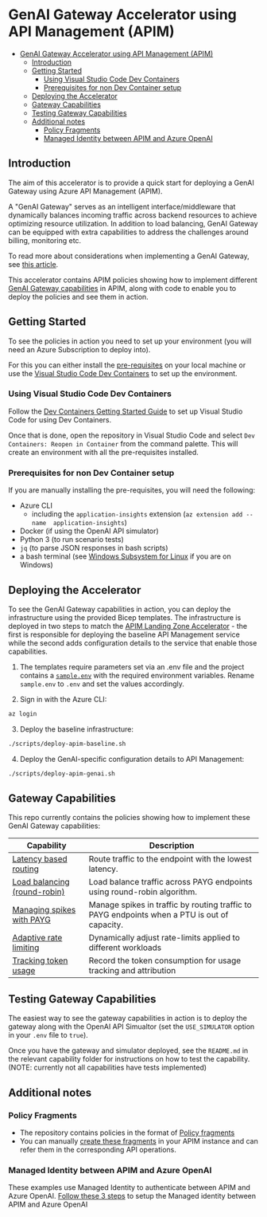 # GenAI Gateway Accelerator using API Management (APIM)

- [GenAI Gateway Accelerator using API Management (APIM)](#genai-gateway-accelerator-using-api-management-apim)
	- [Introduction](#introduction)
	- [Getting Started](#getting-started)
		- [Using Visual Studio Code Dev Containers](#using-visual-studio-code-dev-containers)
		- [Prerequisites for non Dev Container setup](#prerequisites-for-non-dev-container-setup)
	- [Deploying the Accelerator](#deploying-the-accelerator)
	- [Gateway Capabilities](#gateway-capabilities)
	- [Testing Gateway Capabilities](#testing-gateway-capabilities)
	- [Additional notes](#additional-notes)
		- [Policy Fragments](#policy-fragments)
		- [Managed Identity between APIM and Azure OpenAI](#managed-identity-between-apim-and-azure-openai)


## Introduction

The aim of this accelerator is to provide a quick start for deploying a GenAI Gateway using Azure API Management (APIM). 

A "GenAI Gateway" serves as an intelligent interface/middleware that dynamically balances incoming traffic across backend resources to achieve optimizing resource utilization. In addition to load balancing, GenAI Gateway can be equipped with extra capabilities to address the challenges around billing, monitoring etc.

To read more about considerations when implementing a GenAI Gateway, see [this article](https://learn.microsoft.com/ai/playbook/technology-guidance/generative-ai/dev-starters/genai-gateway/).

This accelerator contains APIM policies showing how to implement different [GenAI Gateway capabilities](#gateway-capabilities) in APIM, along with code to enable you to deploy the policies and see them in action.

## Getting Started

To see the policies in action you need to set up your environment (you will need an Azure Subscription to deploy into).

For this you can either install the [pre-requisites](#prerequisites) on your local machine or use the [Visual Studio Code Dev Containers](#using-visual-studio-code-dev-containers) to set up the environment.

### Using Visual Studio Code Dev Containers

Follow the [Dev Containers Getting Started Guide](https://code.visualstudio.com/docs/devcontainers/containers) to set up Visual Studio Code for using Dev Containers.

Once that is done, open the repository in Visual Studio Code and select `Dev Containers: Reopen in Container` from the command palette. This will create an environment with all the pre-requisites installed.

### Prerequisites for non Dev Container setup

If you are manually installing the pre-requisites, you will need the following:

- Azure CLI
  - including the `application-insights` extension (`az extension add --name  application-insights`)
- Docker (if using the OpenAI API simulator)
- Python 3 (to run scenario tests)
- `jq` (to parse JSON responses in bash scripts)
- a bash terminal (see [Windows Subsystem for Linux](https://learn.microsoft.com/en-us/windows/wsl/install) if you are on Windows)


## Deploying the Accelerator

To see the GenAI Gateway capabilities in action, you can deploy the infrastructure using the provided Bicep templates. The infrastructure is deployed in two steps to match the [APIM Landing Zone Accelerator](https://github.com/Azure/apim-landing-zone-accelerator/blob/feat-apim-v2/scenarios/scripts/deploy-apim-baseline.sh) - the first is responsible for deploying the baseline API Management service while the second adds configuration details to the service that enable those capabilities.  

1. The templates require parameters set via an .env file and the project contains a [`sample.env`](./sample.env) with the required environment variables. Rename `sample.env` to `.env` and set the values accordingly.

2. Sign in with the Azure CLI:

```bash
az login
```

3. Deploy the baseline infrastructure:

```bash
./scripts/deploy-apim-baseline.sh
```

4. Deploy the GenAI-specific configuration details to API Management:

```bash
./scripts/deploy-apim-genai.sh
```


## Gateway Capabilities

This repo currently contains the policies showing how to implement these GenAI Gateway capabilities:

| Capability                                                                      | Description                                                             |
| ------------------------------------------------------------------------------- | ----------------------------------------------------------------------- |
| [Latency based routing](./capabilities/latency-routing/README.md) | Route traffic to the endpoint with the lowest latency. |
| [Load balancing (round-robin)](./capabilities/load-balancing-round-robin/Readme.md) | Load balance traffic across PAYG endpoints using round-robin algorithm. |
| [Managing spikes with PAYG](./capabilities/manage-spikes-with-payg/README.md) | Manage spikes in traffic by routing traffic to PAYG endpoints when a PTU is out of capacity. |
| [Adaptive rate limiting](./capabilities/rate-limiting/README.md) | Dynamically adjust rate-limits applied to different workloads|
| [Tracking token usage](./capabilities/usage-tracking//README.md) | Record the token consumption for usage tracking and attribution|

## Testing Gateway Capabilities

The easiest way to see the gateway capabilities in action is to deploy the gateway along with the OpenAI API Simualtor (set the `USE_SIMULATOR` option in your `.env` file to `true`).

Once you have the gateway and simulator deployed, see the `README.md` in the relevant capability folder for instructions on how to test the capability. (NOTE: currently not all capabilities have tests implemented)

## Additional notes

### Policy Fragments

- The repository contains policies in the format of [Policy fragments](https://learn.microsoft.com/en-us/azure/api-management/policy-fragments)
- You can manually [create these fragments](https://learn.microsoft.com/en-us/azure/api-management/policy-fragments#create-a-policy-fragment) in your APIM instance and can refer them in the corresponding API operations.

### Managed Identity between APIM and Azure OpenAI

These examples use Managed Identity to authenticate between APIM and Azure OpenAI. [Follow these 3 steps](https://learn.microsoft.com/en-us/azure/api-management/api-management-authenticate-authorize-azure-openai#authenticate-with-managed-identity) to setup the Managed identity between APIM and Azure OpenAI

